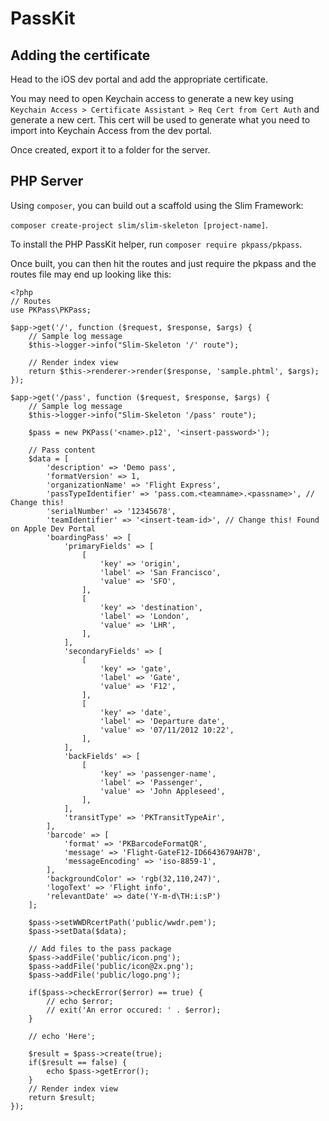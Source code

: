 # PassKit

## Adding the certificate

Head to the iOS dev portal and add the appropriate certificate.

You may need to open Keychain access to generate a new key using `Keychain Access > Certificate Assistant > Req Cert from Cert Auth` and generate a new cert. This cert will be used to generate what you need to import into Keychain Access from the dev portal.

Once created, export it to a folder for the server.

<!-- Once created, download the certificate and export it as .p12 to the server which hosts `node-passbook`. You may need to global install as well `npm install -g passbook` to then use `node-passbook prepare-keys -p keys` to convert .p12 to .pem. Make sure you set the PEM passphrase too - it will be needed. -->

## PHP Server

Using `composer`, you can build out a scaffold using the Slim Framework:

`composer create-project slim/slim-skeleton [project-name]`.

To install the PHP PassKit helper, run `composer require pkpass/pkpass`.

Once built, you can then hit the routes and just require the pkpass and the routes file may end up looking like this:

```
<?php
// Routes
use PKPass\PKPass;

$app->get('/', function ($request, $response, $args) {
    // Sample log message
    $this->logger->info("Slim-Skeleton '/' route");

    // Render index view
    return $this->renderer->render($response, 'sample.phtml', $args);
});

$app->get('/pass', function ($request, $response, $args) {
    // Sample log message
    $this->logger->info("Slim-Skeleton '/pass' route");

    $pass = new PKPass('<name>.p12', '<insert-password>');

	// Pass content
	$data = [
	    'description' => 'Demo pass',
	    'formatVersion' => 1,
	    'organizationName' => 'Flight Express',
	    'passTypeIdentifier' => 'pass.com.<teamname>.<passname>', // Change this!
	    'serialNumber' => '12345678',
	    'teamIdentifier' => '<insert-team-id>', // Change this! Found on Apple Dev Portal
	    'boardingPass' => [
	        'primaryFields' => [
	            [
	                'key' => 'origin',
	                'label' => 'San Francisco',
	                'value' => 'SFO',
	            ],
	            [
	                'key' => 'destination',
	                'label' => 'London',
	                'value' => 'LHR',
	            ],
	        ],
	        'secondaryFields' => [
	            [
	                'key' => 'gate',
	                'label' => 'Gate',
	                'value' => 'F12',
	            ],
	            [
	                'key' => 'date',
	                'label' => 'Departure date',
	                'value' => '07/11/2012 10:22',
	            ],
	        ],
	        'backFields' => [
	            [
	                'key' => 'passenger-name',
	                'label' => 'Passenger',
	                'value' => 'John Appleseed',
	            ],
	        ],
	        'transitType' => 'PKTransitTypeAir',
	    ],
	    'barcode' => [
	        'format' => 'PKBarcodeFormatQR',
	        'message' => 'Flight-GateF12-ID6643679AH7B',
	        'messageEncoding' => 'iso-8859-1',
	    ],
	    'backgroundColor' => 'rgb(32,110,247)',
	    'logoText' => 'Flight info',
	    'relevantDate' => date('Y-m-d\TH:i:sP')
	];

	$pass->setWWDRcertPath('public/wwdr.pem');
	$pass->setData($data);

	// Add files to the pass package
	$pass->addFile('public/icon.png');
	$pass->addFile('public/icon@2x.png');
	$pass->addFile('public/logo.png');

	if($pass->checkError($error) == true) {
		// echo $error;
        // exit('An error occured: ' . $error);
    }

    // echo 'Here';

	$result = $pass->create(true);
	if($result == false) {
	    echo $pass->getError();
	}
    // Render index view
    return $result;
});

```
